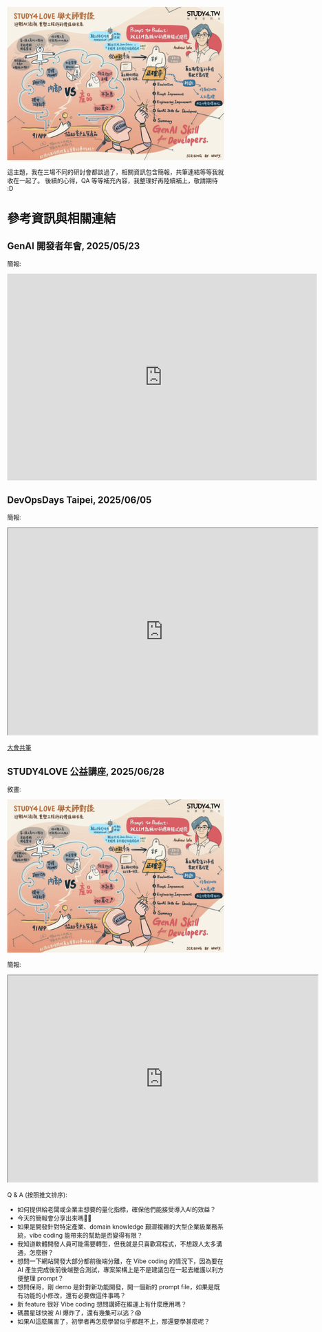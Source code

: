 ![alt text](/wp-content/images/2025-06-28-from-prompt-to-product/logo.jpg)

這主題，我在三場不同的研討會都談過了，相關資訊包含簡報，共筆連結等等我就收在一起了。
後續的心得，QA 等等補充內容，我整理好再陸續補上，敬請期待 :D


<!--more-->

# 參考資訊與相關連結

## GenAI 開發者年會, 2025/05/23

簡報:
<iframe src="https://docs.google.com/presentation/d/e/2PACX-1vQxOtsS0dDV_q3smJuQP3efhwhNaK_8O6AmYdO1XNZeFRgkiTTH1_NqjVHFyyS7zxOco4hP-NmMQfzi/pubembed?start=false&loop=false&delayms=3000" frameborder="0" width="720" height="480" allowfullscreen="true" mozallowfullscreen="true" webkitallowfullscreen="true"></iframe>



## DevOpsDays Taipei, 2025/06/05

簡報:  
<iframe src="https://docs.google.com/presentation/d/e/2PACX-1vQxjwDVoiFso6bL-Tn5sDXSPDxYlBIKqCXNxiH4jvWgWR6w_L7F56ut0wtnyAg23h6yT0czExPh4hGb/pubembed?start=false&loop=false&delayms=3000" frameborder="1" width="720" height="480" allowfullscreen="true" mozallowfullscreen="true" webkitallowfullscreen="true"></iframe>

[大會共筆](https://hackmd.io/@DevOpsDay/2025/%2FSkkpnJ8zxg)

## STUDY4LOVE 公益講座, 2025/06/28

敘畫:

![alt text](/wp-content/images/2025-06-28-from-prompt-to-product/logo.jpg)


簡報:

<iframe src="https://docs.google.com/presentation/d/e/2PACX-1vRf4AOPd5FpqUxQeC0aMD6548tv5J24RTwFIbNN4W8O5aLkt-EZmVh7YLugA6wBKejStwcgLzRRbSva/pubembed?start=false&loop=false&delayms=3000" frameborder="1" width="720" height="480" allowfullscreen="true" mozallowfullscreen="true" webkitallowfullscreen="true"></iframe>

Q & A (按照推文排序):
- 如何提供給老闆或企業主想要的量化指標，確保他們能接受導入AI的效益？
- 今天的簡報會分享出來嗎🙇‍♂️
- 如果是開發針對特定產業、domain knowledge 艱澀複雜的大型企業級業務系統，vibe coding 能帶來的幫助是否變得有限？
- 我知道軟體開發人員可能需要轉型，但我就是只喜歡寫程式，不想跟人太多溝通，怎麼辦？
- 想問一下網站開發大部分都前後端分離，在 Vibe coding 的情況下，因為要在 AI 產生完成後前後端整合測試，專案架構上是不是建議包在一起去維護以利方便整理 prompt？
- 想問保哥，剛 demo 是針對新功能開發，開一個新的 prompt file，如果是既有功能的小修改，還有必要做這件事嗎？
- 新 feature 很好 Vibe coding 想問講師在維運上有什麼應用嗎？
- 碼農星球快被 AI 爆炸了，還有幾集可以逃？😱
- 如果AI這麼厲害了，初學者再怎麼學習似乎都趕不上，那還要學甚麼呢？